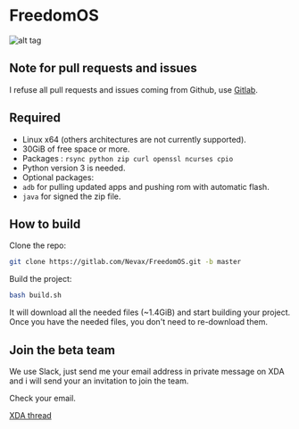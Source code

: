 # FreedomOS

![alt tag](https://raw.githubusercontent.com/Nevax07/FreedomOS/master/assets/media/oneplus3/png/small_banner.png)

## Note for pull requests and issues

I refuse all pull requests and issues coming from Github, use [Gitlab](https://gitlab.com/Nevax/FreedomOS).

## Required
- Linux x64 (others architectures are not currently supported).
- 30GiB of free space or more.
- Packages : `rsync python zip curl openssl ncurses cpio`
- Python version 3 is needed.
- Optional packages:
- `adb` for pulling updated apps and pushing rom with automatic flash.
- `java` for signed the zip file.

## How to build

Clone the repo:
```bash
git clone https://gitlab.com/Nevax/FreedomOS.git -b master
```
Build the project:
```bash
bash build.sh
```

It will download all the needed files (~1.4GiB) and start building your project.
Once you have the needed files, you don't need to re-download them.

## Join the beta team
We use Slack, just send me your email address in private message on XDA and i will send your an invitation to join the team.

Check your email.

[XDA thread](http://forum.xda-developers.com/oneplus-3/development/rom-freedomos-1-0-t3409348)

